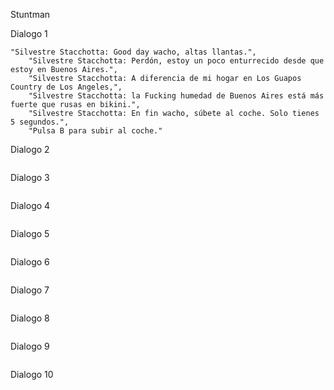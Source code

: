 Stuntman

Dialogo 1
```
"Silvestre Stacchotta: Good day wacho, altas llantas.",
    "Silvestre Stacchotta: Perdón, estoy un poco enturrecido desde que estoy en Buenos Aires.",
    "Silvestre Stacchotta: A diferencia de mi hogar en Los Guapos Country de Los Angeles,",
    "Silvestre Stacchotta: la Fucking humedad de Buenos Aires está más fuerte que rusas en bikini.",
    "Silvestre Stacchotta: En fin wacho, súbete al coche. Solo tienes 5 segundos.",
    "Pulsa B para subir al coche."
```

Dialogo 2
```

```

Dialogo 3
```

```

Dialogo 4
```

```

Dialogo 5
```

```

Dialogo 6
```

```

Dialogo 7
```

```

Dialogo 8
```

```

Dialogo 9
```

```

Dialogo 10
```

```
